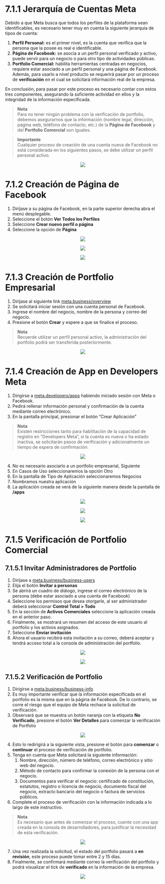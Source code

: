 # 7.1.1 Jerarquía de Cuentas Meta
Debido a que Meta busca que todos los perfiles de la plataforma sean identificables, es necesario tener muy en cuenta la siguiente jerarquía de tipos de cuenta:
1. **Perfil Personal:** es el primer nivel, es la cuenta que verifica que la persona que la posee es real e identificable.
2. **Página de Facebook:** se asocia a un perfil personal verificado y activo, puede servir para un negocio o para otro tipo de actividades públicas.
3. **Portfolio Comercial:** habilita herramientas centradas en negocios, requiere estar asociado a un perfil personal y una página de Facebook. Además, para usarlo a nivel producto se requerirá pasar por un proceso de **verificación** en el cual se solicitará información real de la empresa.

En conclusión, para pasar por este proceso es necesario contar con estos tres componentes, asegurando la suficiente actividad en ellos y la integridad de la información especificada.

> **Nota**  
> Para no tener ningún problema con la verificación de portfolio, debemos asegurarnos que la información (nombre legal, dirección, página web, teléfono de contacto, etc.) de la **Página de Facebook** y del **Portfolio Comercial** son iguales. 

> **Importante**  
> Cualquier proceso de creación de una cuenta nueva de Facebook no está considerada en los siguientes pasos, se debe utilizar un perfil personal activo.

<p align="center">
  <img src="https://github.com/user-attachments/assets/4e5832e1-8410-4b90-a7d9-4d65af151a66" />
</p>

# 7.1.2 Creación de Página de Facebook
1. Diríjase a su página de Facebook, en la parte superior derecha abra el menú desplegable.
2. Seleccione el botón **Ver Todos los Perfiles**
3. Seleccione **Crear nuevo perfil o página**
4. Seleccione la opción de **Página**

<p align="center">
  <img src="https://github.com/user-attachments/assets/20398f09-dd42-45eb-b59c-cfba29f41720" />
</p>
<p align="center">
  <img src="https://github.com/user-attachments/assets/da11a47e-5f68-4038-b44a-71f290f477a5" />
</p>
<p align="center">
  <img src="https://github.com/user-attachments/assets/5de2b8d0-02ad-4764-87f2-8c2acc420c69" />
</p>

# 7.1.3 Creación de Portfolio Empresarial
1. Diríjase al siguiente link [meta.business/overview](https://business.facebook.com/overview/)
2. Se solicitará iniciar sesión con una cuenta personal de Facebook.
3. Ingrese el nombre del negocio, nombre de la persona y correo del negocio.
4. Presione el botón **Crear** y espere a que se finalice el proceso.

> **Nota**  
> Recuerde utilizar un perfil personal activo, la administración del portfolio podrá ser transferida posteriormente.

<p align="center">
  <img src="https://github.com/user-attachments/assets/61c43f93-a512-4eef-9036-fc39a453f61a" />
</p>

# 7.1.4 Creación de App en Developers Meta
1. Dirigirse a [meta.developers/apps](https://developers.facebook.com/apps/) habiendo iniciado sesión con Meta o Facebook.
2. Pedirá rellenar información personal y confirmación de la cuenta mediante correo electrónico.
3. En la pantalla principal, presionar el botón “Crear Aplicación”

> **Nota**  
> Existen restricciones tanto para habilitación de la capacidad de registro en “Developers Meta”, si la cuenta es nueva o ha estado inactiva, se solicitarán pasos de verificación y adicionalmente un tiempo de espera de confirmación.
<p align="center">
  <img src="https://github.com/user-attachments/assets/9c33ef58-4193-4b9e-9b01-c65b8082fee7" />
</p>

4. No es necesario asociarlo a un portfolio empresarial, Siguiente
5. En Casos de Uso seleccionaremos la opción Otro
6. En la pantalla de Tipo de Aplicación seleccionaremos Negocios
7. Nombramos nuestra aplicación
8. La aplicación creada se verá de la siguiente manera desde la pantalla de **/apps**
<p align="center">
  <img src="https://github.com/user-attachments/assets/50942129-4435-425e-98c1-58c5ecfd5dba" />
</p>

<p align="center">
  <img src="https://github.com/user-attachments/assets/ea241c79-706e-4f3c-ad61-35b2ddad06e0" />
</p>

<p align="center">
  <img src="https://github.com/user-attachments/assets/70aa56c0-1d70-4706-b699-208cbea45161" />
</p>

# 7.1.5 Verificación de Portfolio Comercial
## 7.1.5.1 Invitar Administradores de Portfolio
1. Diríjase a [meta.business/business-users](https://business.facebook.com/latest/settings/business_users/)
2. Elija el botón **Invitar a personas**
3. Se abrirá un cuadro de diálogo, ingrese el correo electrónico de la persona (debe estar asociado a una cuenta de Facebook)
4. Seleccione los permisos que desea otorgarle, al ser administrador deberá seleccionar **Control Total > Todo**
5. En la sección de **Activos Comerciales** seleccione la aplicación creada en el anterior paso.
6. Finalmente, se mostrará un resumen del acceso de este usuario al portfolio y los activos asignados.
7. Seleccione **Enviar invitación**
8. Ahora el usuario recibirá esta invitación a su correo, deberá aceptar y tendrá acceso total a la consola de administración del portfolio.
<p align="center">
  <img src="https://github.com/user-attachments/assets/a7a01b76-f86d-427c-a88f-634f099bfd9c" />
</p>
<p align="center">
  <img src="https://github.com/user-attachments/assets/71525965-ad32-463d-87b7-a4b7789b0a26" />
</p>

## 7.1.5.2 Verificación de Portfolio
1. Dirigirse a [meta.business/business-info](https://business.facebook.com/latest/settings/business_info)
2. Es muy importante verificar que la información especificada en el portfolio es la misma que en la página de Facebook. De lo contrario, se corre el riesgo que el equipo de Meta rechace la solicitud de verificación.
3. Observará que se muestra un botón naranja con la etiqueta **No Verificado**, presione el botón **Ver Detalles** para comenzar la verificación de Portfolio

<p align="center">
  <img src="https://github.com/user-attachments/assets/e1f0573f-ff9c-4dcc-98f4-7897c9e1f96c" />
</p>

4. Esto lo redirigirá a la siguiente vista, presione el botón para **comenzar** o **continuar** el proceso de verificación de portfolio.
5. Tenga en cuenta que Meta solicitará la siguiente información:
    1. Nombre, dirección, número de teléfono, correo electrónico y sitio web del negocio.
    2. Método de contacto para confirmar la conexión de la persona con el negocio.
    3. Documentos para verificar el negocio: certificado de constitución, estatutos, registro o licencia de negocio, documento fiscal del negocio, extracto bancario del negocio o factura de servicios públicos.
6. Complete el proceso de verificación con la información indicada a lo largo de este instructivo.

> **Nota**  
> Es necesario que antes de comenzar el proceso, cuente con una app creada en la consola de desarrolladores, para justificar la necesidad de esta verificación.

<p align="center">
  <img src="https://github.com/user-attachments/assets/207bcf03-5fae-4db5-bae6-fa3af1731624" />
</p>

7. Una vez realizada la solicitud, el estado del portfolio pasará a **en revisión**, este proceso puede tomar entre 2 y 15 días.
8. Finalmente, se confirmará mediante correo la verificación del portfolio y podrá visualizar el tick de **verificado** en la información de la empresa.

<p align="center">
  <img src="https://github.com/user-attachments/assets/bed3b223-e83b-4906-98e9-85a2285097ac" />
</p>